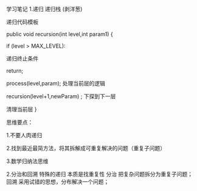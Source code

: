 学习笔记
1.递归 递归栈 (剥洋葱)

递归代码模板

public void recursion(int level,int param1) {

if (level > MAX_LEVEL):

 递归终止条件

return;

process(level,param);   处理当前层的逻辑

recursion(level+1,newParam) ; 下探到下一层

清理当前层
}

思维要点：

1.不要人肉递归

2.找到最近最简方法，将其拆解成可重复解决的问题（重复子问题）

3.数学归纳法思维
 
2.分治和回溯  特殊的递归  本质是找重复性 
分治 把复杂问题拆分为重复子问题；
回溯 采用试错的思想，分布解决一个问题；

